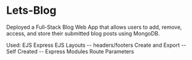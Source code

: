 # Lets-Blog

Deployed a Full-Stack Blog Web App that allows users to add, remove, access, and store their submitted blog posts using MongoDB.

Used:
EJS
Express
EJS Layouts -- headers/footers
Create and Export -- Self Created -- Express Modules
Route Parameters
